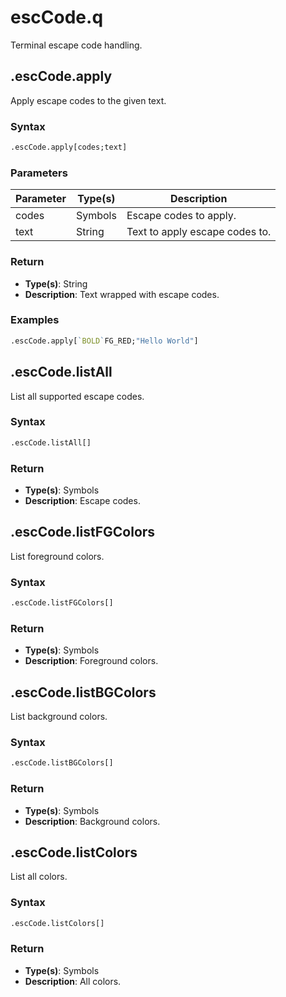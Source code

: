 # escCode.q
Terminal escape code handling.
## .escCode.apply
Apply escape codes to the given text.
### Syntax
```q
.escCode.apply[codes;text]
```
### Parameters
|Parameter|Type(s)|Description|
|-|-|-|
|codes|Symbols|Escape codes to apply.|
|text|String|Text to apply escape codes to.|
### Return
* **Type(s)**: String
* **Description**: Text wrapped with escape codes.
### Examples
```q
.escCode.apply[`BOLD`FG_RED;"Hello World"]
```
## .escCode.listAll
List all supported escape codes.
### Syntax
```q
.escCode.listAll[]
```
### Return
* **Type(s)**: Symbols
* **Description**: Escape codes.
## .escCode.listFGColors
List foreground colors.
### Syntax
```q
.escCode.listFGColors[]
```
### Return
* **Type(s)**: Symbols
* **Description**: Foreground colors.
## .escCode.listBGColors
List background colors.
### Syntax
```q
.escCode.listBGColors[]
```
### Return
* **Type(s)**: Symbols
* **Description**: Background colors.
## .escCode.listColors
List all colors.
### Syntax
```q
.escCode.listColors[]
```
### Return
* **Type(s)**: Symbols
* **Description**: All colors.
